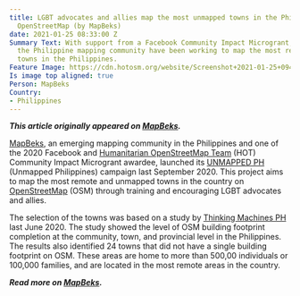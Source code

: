 ```yaml
---
title: LGBT advocates and allies map the most unmapped towns in the Philippines on
  OpenStreetMap (by MapBeks)
date: 2021-01-25 08:33:00 Z
Summary Text: With support from a Facebook Community Impact Microgrant, MapBeks and
  the Philippine mapping community have been working to map the most remote and unmapped
  towns in the Philippines.
Feature Image: https://cdn.hotosm.org/website/Screenshot+2021-01-25+094340.png
Is image top aligned: true
Person: MapBeks
Country:
- Philippines
---
```


***This article originally appeared on [MapBeks](https://www.mapbeks.org/post/lgbt-advocates-and-allies-map-the-most-unmapped-towns-in-the-philippines-on-openstreetmap).***

[MapBeks](https://wiki.openstreetmap.org/wiki/MapBeks), an emerging mapping community in the Philippines and one of the 2020 Facebook and [Humanitarian OpenStreetMap Team](https://www.hotosm.org/) (HOT) Community Impact Microgrant awardee, launched its [UNMAPPED PH](https://wiki.openstreetmap.org/wiki/UNMAPPEDPH) (Unmapped Philippines) campaign last September 2020. This project aims to map the most remote and unmapped towns in the country on [OpenStreetMap](https://osm.org/) (OSM) through training and encouraging LGBT advocates and allies.

The selection of the towns was based on a study by [Thinking Machines PH ](https://mapthegap.thinkingmachin.es/)last June 2020. The study showed the level of OSM building footprint completion at the community, town, and provincial level in the Philippines. The results also identified 24 towns that did not have a single building footprint on OSM. These areas are home to more than 500,00 individuals or 100,000 families, and are located in the most remote areas in the country.

***Read more on [MapBeks](https://www.mapbeks.org/post/lgbt-advocates-and-allies-map-the-most-unmapped-towns-in-the-philippines-on-openstreetmap).***